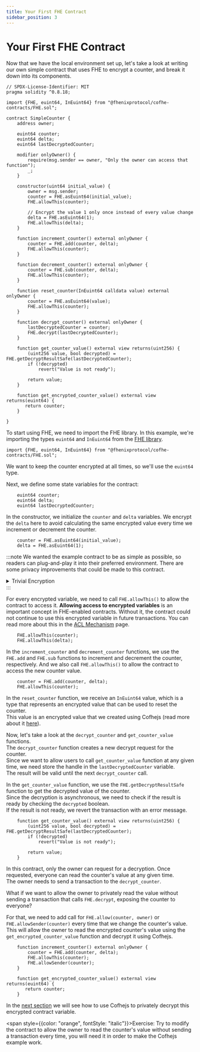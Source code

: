 ```yaml
---
title: Your First FHE Contract
sidebar_position: 3
---
```


# Your First FHE Contract

Now that we have the local environment set up, let's take a look at writing our own simple contract that uses FHE to encrypt a counter, and break it down into its components.

```solidity
// SPDX-License-Identifier: MIT
pragma solidity ^0.8.18;

import {FHE, euint64, InEuint64} from "@fhenixprotocol/cofhe-contracts/FHE.sol";

contract SimpleCounter {
    address owner;

    euint64 counter;
    euint64 delta;
    euint64 lastDecryptedCounter;

    modifier onlyOwner() {
        require(msg.sender == owner, "Only the owner can access that function");
        _;
    }

    constructor(uint64 initial_value) {
        owner = msg.sender;
        counter = FHE.asEuint64(initial_value);
        FHE.allowThis(counter);

        // Encrypt the value 1 only once instead of every value change
        delta = FHE.asEuint64(1);
        FHE.allowThis(delta);
    }

    function increment_counter() external onlyOwner {
        counter = FHE.add(counter, delta);
        FHE.allowThis(counter);
    }

    function decrement_counter() external onlyOwner {
        counter = FHE.sub(counter, delta);
        FHE.allowThis(counter);
    }

    function reset_counter(InEuint64 calldata value) external onlyOwner {
        counter = FHE.asEuint64(value);
        FHE.allowThis(counter);
    }

    function decrypt_counter() external onlyOwner {
        lastDecryptedCounter = counter;
        FHE.decrypt(lastDecryptedCounter);
    }

    function get_counter_value() external view returns(uint256) {
        (uint256 value, bool decrypted) = FHE.getDecryptResultSafe(lastDecryptedCounter);
        if (!decrypted)
            revert("Value is not ready");

        return value;
    }

    function get_encrypted_counter_value() external view returns(euint64) {
       return counter;
    }

}
```

To start using FHE, we need to import the FHE library.
In this example, we're importing the types `euint64` and `InEuint64` from the [FHE library](/docs/devdocs/solidity-api/FHE).

```solidity
import {FHE, euint64, InEuint64} from "@fhenixprotocol/cofhe-contracts/FHE.sol";
```

We want to keep the counter encrypted at all times, so we'll use the `euint64` type.

Next, we define some state variables for the contract:

```solidity
    euint64 counter;
    euint64 delta;
    euint64 lastDecryptedCounter;
```

In the constructor, we initialize the `counter` and `delta` variables.
We encrypt the `delta` here to avoid calculating the same encrypted value every time we increment or decrement the counter.

```solidity
    counter = FHE.asEuint64(initial_value);
    delta = FHE.asEuint64(1);
```

:::note
We wanted the example contract to be as simple as possible, so readers can plug-and-play it into their preferred environment.
There are some privacy improvements that could be made to this contract.

<details>
<summary> Trivial Encryption </summary>

When we initialize the `delta` and `counter` variables, we use **trivial encryption**.
**Trivial encryption** produces a ciphertext from a public value, but this
variable, even though represented as a ciphertext handle, is not really confidential because everyone can see what is the
plaintext value that went into it.

So in this case, whenever an increment occurs, an observer can know that the counter which was `x` is now `x + 1`.
To make it completely private, we need to initialize these variables with an InEuint from the calldata.
In that case the observer would know that the new counter is `x + y` (but wouldn't know what `x` and `y` are).

</details>
:::

For every encrypted variable, we need to call `FHE.allowThis()` to allow the contract to access it.
**Allowing access to encrypted variables** is an important concept in FHE-enabled contracts.
Without it, the contract could not continue to use this encrypted variable in future transactions.
You can read more about this in the [ACL Mechanism](/docs/devdocs/fhe-library/acl-mechanism) page.

```solidity
    FHE.allowThis(counter);
    FHE.allowThis(delta);
```

In the `increment_counter` and `decrement_counter` functions, we use the `FHE.add` and `FHE.sub` functions to increment and decrement the counter, respectively.
And we also call `FHE.allowThis()` to allow the contract to access the new counter value.

```solidity
    counter = FHE.add(counter, delta);
    FHE.allowThis(counter);
```

In the `reset_counter` function, we receive an `InEuint64` value, which is a type that represents an encrypted value that can be used to reset the counter.  
This value is an encrypted value that we created using Cofhejs (read more about it [here](/docs/devdocs/cofhejs/encryption-operations)).

Now, let's take a look at the `decrypt_counter` and `get_counter_value` functions.  
The `decrypt_counter` function creates a new decrypt request for the counter.  
Since we want to allow users to call `get_counter_value` function at any given time, we need store the handle in the `lastDecryptedCounter` variable.  
The result will be valid until the next `decrypt_counter` call.

In the `get_counter_value` function, we use the `FHE.getDecryptResultSafe` function to get the decrypted value of the counter.  
Since the decryption is asynchronous, we need to check if the result is ready by checking the `decrypted` boolean.  
If the result is not ready, we revert the transaction with an error message.

```solidity
    function get_counter_value() external view returns(uint256) {
        (uint256 value, bool decrypted) = FHE.getDecryptResultSafe(lastDecryptedCounter);
        if (!decrypted)
            revert("Value is not ready");

        return value;
    }
```

In this contract, only the owner can request for a decryption. Once requested, everyone can read the counter's value at any given time.  
The owner needs to send a transaction to the `decrypt_counter`.

What if we want to allow the owner to privately read the value without sending a transaction that calls `FHE.decrypt`, exposing the counter to everyone?

For that, we need to add call for `FHE.allow(counter, owner)` or `FHE.allowSender(counter)` every time that we change the counter's value.
This will allow the owner to read the encrypted counter's value using the `get_encrypted_counter_value` function and decrypt it using Cofhejs.

```solidity
    function increment_counter() external onlyOwner {
        counter = FHE.add(counter, delta);
        FHE.allowThis(counter);
        FHE.allowSender(counter);
    }

    function get_encrypted_counter_value() external view returns(euint64) {
       return counter;
    }
```

In the [next section](/docs/devdocs/quick-start/getting-started) we will see how to use Cofhejs to privately decrypt this encrypted contract variable.

<span style={{color: "orange", fontStyle: "italic"}}>Exercise:</span> Try to modify the contract to allow the owner to read the counter's value without sending a transaction every time, you will need it in order to make the Cofhejs example work.
